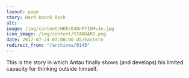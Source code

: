 ```yaml
---
layout: page
story: Hard Knock Rock
alt:
image: /img/content/HKR/04OnFYIOMvJe.jpg
icon_image: /img/content/STANDARD.png
date: 2017-07-24 07:00:00 US/Eastern
redirect_from: "/archives/0140"
---
```

This is the story in which Antau finally shows (and develops) his limited capacity for thinking outside himself.
